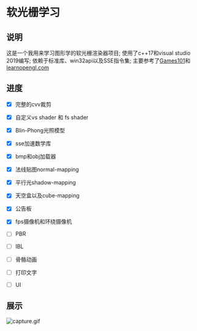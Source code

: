 # 软光栅学习

## 说明

这是一个我用来学习图形学的软光栅渲染器项目; 使用了c++17和visual studio 2019编写;
依赖于标准库、win32api以及SSE指令集; 主要参考了[Games101](https://www.bilibili.com/video/BV1X7411F744)和[learnopengl.com](https://learnopengl.com)

## 进度

- [x] 完整的cvv裁剪

- [x] 自定义vs shader 和 fs shader

- [x] Blin-Phong光照模型

- [x] sse加速数学库

- [x] bmp和obj加载器

- [x] 法线贴图normal-mapping

- [x] 平行光shadow-mapping

- [x] 天空盒以及cube-mapping

- [x] 公告板

- [x] fps摄像机和环绕摄像机

- [ ] PBR

- [ ] IBL

- [ ] 骨骼动画

- [ ] 打印文字

- [ ] UI

## 展示

![capture.gif](capture.gif)
